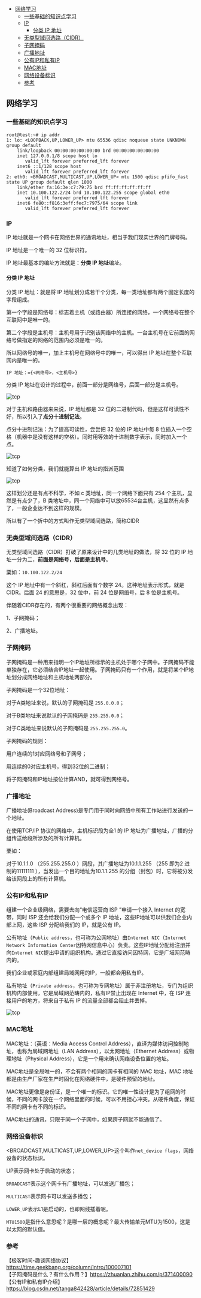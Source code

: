 <!-- START doctoc generated TOC please keep comment here to allow auto update -->
<!-- DON'T EDIT THIS SECTION, INSTEAD RE-RUN doctoc TO UPDATE -->

- [网络学习](#%E7%BD%91%E7%BB%9C%E5%AD%A6%E4%B9%A0)
  - [一些基础的知识点学习](#%E4%B8%80%E4%BA%9B%E5%9F%BA%E7%A1%80%E7%9A%84%E7%9F%A5%E8%AF%86%E7%82%B9%E5%AD%A6%E4%B9%A0)
  - [IP](#ip)
    - [分类 IP 地址](#%E5%88%86%E7%B1%BB-ip-%E5%9C%B0%E5%9D%80)
  - [无类型域间选路（CIDR）](#%E6%97%A0%E7%B1%BB%E5%9E%8B%E5%9F%9F%E9%97%B4%E9%80%89%E8%B7%AFcidr)
  - [子网掩码](#%E5%AD%90%E7%BD%91%E6%8E%A9%E7%A0%81)
  - [广播地址](#%E5%B9%BF%E6%92%AD%E5%9C%B0%E5%9D%80)
  - [公有IP和私有IP](#%E5%85%AC%E6%9C%89ip%E5%92%8C%E7%A7%81%E6%9C%89ip)
  - [MAC地址](#mac%E5%9C%B0%E5%9D%80)
  - [网络设备标识](#%E7%BD%91%E7%BB%9C%E8%AE%BE%E5%A4%87%E6%A0%87%E8%AF%86)
  - [参考](#%E5%8F%82%E8%80%83)

<!-- END doctoc generated TOC please keep comment here to allow auto update -->

## 网络学习

### 一些基础的知识点学习  

```shell
root@test:~# ip addr
1: lo: <LOOPBACK,UP,LOWER_UP> mtu 65536 qdisc noqueue state UNKNOWN group default 
    link/loopback 00:00:00:00:00:00 brd 00:00:00:00:00:00
    inet 127.0.0.1/8 scope host lo
       valid_lft forever preferred_lft forever
    inet6 ::1/128 scope host 
       valid_lft forever preferred_lft forever
2: eth0: <BROADCAST,MULTICAST,UP,LOWER_UP> mtu 1500 qdisc pfifo_fast state UP group default qlen 1000
    link/ether fa:16:3e:c7:79:75 brd ff:ff:ff:ff:ff:ff
    inet 10.100.122.2/24 brd 10.100.122.255 scope global eth0
       valid_lft forever preferred_lft forever
    inet6 fe80::f816:3eff:fec7:7975/64 scope link 
       valid_lft forever preferred_lft forever
```

### IP

IP 地址就是一个网卡在网络世界的通讯地址，相当于我们现实世界的门牌号码。  

IP 地址是一个唯一的 32 位标识符。  

IP 地址最基本的编址方法就是：**分类 IP 地址**编址。     

#### 分类 IP 地址

分类 IP 地址：就是将 IP 地址划分成若干个分类，每一类地址都有两个固定长度的字段组成。  

第一个字段是网络号：标志着主机（或路由器）所连接的网络，一个网络号在整个互联网中是唯一的。  

第二个字段是主机号：主机号用于识别该网络中的主机。一台主机号在它前面的网络号做指定的网络的范围内必须是唯一的。   

所以网络号的唯一，加上主机号在网络号中的唯一，可以得出 IP 地址在整个互联网内是唯一的。  

`IP 地址：={<网络号>，<主机号>}`     

分类 IP 地址在设计的过程中，前面一部分是网络号，后面一部分是主机号。    

<img src="/img/ip/ip-class.jpg"  alt="tcp" />   

对于主机和路由器来来说，IP 地址都是 32 位的二进制代码，但是这样可读性不好，所以引入了**点分十进制记法**。  

点分十进制记法：为了提高可读性，尝尝把 32 位的 IP 地址中每 8 位插入一个空格（机器中是没有这样的空格）。同时用等效的十进制数字表示，同时加入一个点。  

<img src="/img/ip/ip-class-1.jpg"  alt="tcp" />   

知道了如何分类，我们就能算出 IP 地址的指派范围  

<img src="/img/ip/ip-class-2.jpg"  alt="tcp" />     

这样划分还是有点不科学，不如 c 类地址，同一个网络下面只有 254 个主机，显然是有点少了，B 类地址中，同一个网络中可以放65534台主机，这显然有点多了，一般企业达不到这样的规模。  

所以有了一个折中的方式叫作无类型域间选路，简称CIDR  

### 无类型域间选路（CIDR）

无类型域间选路（CIDR）打破了原来设计中的几类地址的做法，将 32 位的 IP 地址一分为二，**前面是网络号，后面是主机号**。    

栗如：`10.100.122.2/24`   

这个 IP 地址中有一个斜杠，斜杠后面有个数字 24。这种地址表示形式，就是 CIDR。后面 24 的意思是，32 位中，前 24 位是网络号，后 8 位是主机号。    

伴随着CIDR存在的，有两个很重要的网络概念出现：  

1、子网掩码；  

2、广播地址。   

### 子网掩码

子网掩码是一种用来指明一个IP地址所标示的主机处于哪个子网中。子网掩码不能单独存在，它必须结合IP地址一起使用。子网掩码只有一个作用，就是将某个IP地址划分成网络地址和主机地址两部分。  

子网掩码是一个32位地址：  

对于A类地址来说，默认的子网掩码是 `255.0.0.0`；

对于B类地址来说默认的子网掩码是 `255.255.0.0`；

对于C类地址来说默认的子网掩码是 `255.255.255.0`。    

子网掩码的规则：  

用户连续的1对应网络号和子网号；  

用连续的0对应主机号，得到32位的二进制；  

将子网掩码和IP地址按位计算AND，就可得到网络号。   

### 广播地址

广播地址(Broadcast Address)是专门用于同时向网络中所有工作站进行发送的一个地址。  

在使用TCP/IP 协议的网络中，主机标识段为全1 的 IP 地址为广播地址，广播的分组传送给段所涉及的所有计算机。

栗如：  

对于10.1.1.0 （255.255.255.0 ）网段，其广播地址为10.1.1.255 （255 即为2 进制的11111111 ），当发出一个目的地址为10.1.1.255 的分组（封包）时，它将被分发给该网段上的所有计算机。

### 公有IP和私有IP

组建一个企业级网络，需要去向“电信运营商 ISP ”申请一个接入 Internet 的宽带，同时 ISP 还会给我们分配一个或多个 IP 地址，这些IP地址可以供我们企业内部上网，这些 ISP 分配给我们的 IP，就是公有 IP。  

公有地址（`Public address`，也可称为公网地址）由`Internet NIC`（`Internet Network Information Center`因特网信息中心）负责。这些IP地址分配给注册并向`Internet NIC`提出申请的组织机构。通过它直接访问因特网，它是广域网范畴内的。  

我们企业或家庭内部组建局域网用的IP，一般都会用私有IP。  

私有地址（`Private address`，也可称为专网地址）属于非注册地址，专门为组织机构内部使用，它是局域网范畴内的，私有IP禁止出现在 Internet 中，在 ISP 连接用户的地方，将来自于私有 IP 的流量全部都会阻止并丢掉。      

<img src="/img/ip/ip-class-4.jpg"  alt="tcp" />

### MAC地址 

MAC地址：（英语：Media Access Control Address），直译为媒体访问控制地址，也称为局域网地址（LAN Address），以太网地址（Ethernet Address）或物理地址（Physical Address），它是一个用来确认网络设备位置的地址。    

MAC地址是全局唯一的，不会有两个相同的网卡有相同的 MAC 地址，MAC 地址都是由生产厂家在生产时固化在网络硬件中，是硬件预留的地址。   

MAC地址更像是身份证，是一个唯一的标识。它的唯一性设计是为了组网的时候，不同的网卡放在一个网络里面的时候，可以不用担心冲突。从硬件角度，保证不同的网卡有不同的标识。  

MAC地址的通讯，只限于同一个子网中，如果跨子网就不能通信了。

### 网络设备标识

<BROADCAST,MULTICAST,UP,LOWER_UP>这个叫作`net_device flags`，网络设备的状态标识。    

UP表示网卡处于启动的状态；  

`BROADCAST`表示这个网卡有广播地址，可以发送广播包；  

`MULTICAST`表示网卡可以发送多播包；  

`LOWER_UP`表示L1是启动的，也即网线插着呢。  

`MTU1500`是指什么意思呢？是哪一层的概念呢？最大传输单元MTU为1500，这是以太网的默认值。

### 参考

【极客时间-趣谈网络协议】https://time.geekbang.org/column/intro/100007101  
【子网掩码是什么？有什么作用？】https://zhuanlan.zhihu.com/p/371400090    
【公有IP和私有IP介绍】https://blog.csdn.net/tanga842428/article/details/72851429  


